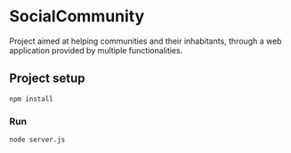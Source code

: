 # SocialCommunity
 Project aimed at helping communities and their inhabitants, through a web application provided by multiple functionalities.

## Project setup
```
npm install
```

### Run
```
node server.js

